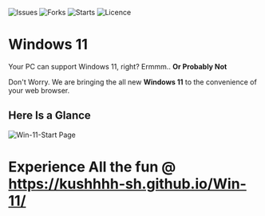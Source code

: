  ![Issues](https://img.shields.io/github/issues/Kushhhh-sh/Win-11) ![Forks](https://img.shields.io/github/forks/Kushhhh-sh/Win-11) ![Starts](https://img.shields.io/github/stars/Kushhhh-sh/Win-11) ![Licence](https://img.shields.io/github/license/Kushhhh-sh/Win-11)



# Windows 11 

Your PC can support Windows 11, right? Ermmm.. **Or Probably Not**

Don't Worry. We are bringing the all new **Windows 11** to the convenience of your web browser.

<h2>Here Is a Glance</h2>

![Win-11-Start Page](https://user-images.githubusercontent.com/80830020/127816617-03b52585-8c0a-4c15-93a1-b344ecfd86b9.gif)


# Experience All the fun @ https://kushhhh-sh.github.io/Win-11/


<!-- ![Loading](https://user-images.githubusercontent.com/83411262/125159383-b0a5d700-e194-11eb-942a-d305a6586026.gif) -->





